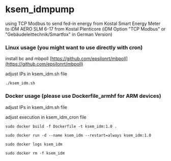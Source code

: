# ksem_idmpump
using TCP Modbus to send fed-in energy from Kostal Smart Energy Meter to iDM AERO SLM 6-17 from Kostal Plenticore
(iDM Option "TCP Modbus" or "Gebäudeleittechnik/Smartfox" in German Version)

### Linux usage (you might want to use directly with cron)
install bc and mbpoll [https://github.com/epsilonrt/mbpoll](https://github.com/epsilonrt/mbpoll)

adjust IPs in ksem_idm.sh file

```./ksem_idm.sh```

### Docker usage (please use Dockerfile_armhf for ARM devices)
adjust IPs in ksem_idm.sh file

adjust execution in ksem_idm_cron file

```sudo docker build -f Dockerfile -t ksem_idm:1.0 .```

```sudo docker run -d --name ksem_idm --restart=always ksem_idm:1.0```

```sudo docker logs ksem_idm```

```sudo docker rm -f ksem_idm```

